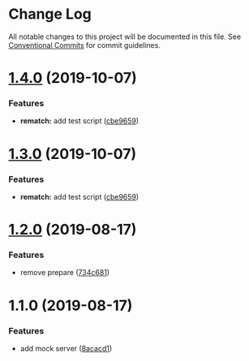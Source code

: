 # Change Log

All notable changes to this project will be documented in this file.
See [Conventional Commits](https://conventionalcommits.org) for commit guidelines.

# [1.4.0](https://github.com/hardfist/hardfist_tools/compare/@hardfist/mock@1.2.0...@hardfist/mock@1.4.0) (2019-10-07)


### Features

* **rematch:** add test script ([cbe9659](https://github.com/hardfist/hardfist_tools/commit/cbe9659))





# [1.3.0](https://github.com/hardfist/hardfist_tools/compare/@hardfist/mock@1.2.0...@hardfist/mock@1.3.0) (2019-10-07)


### Features

* **rematch:** add test script ([cbe9659](https://github.com/hardfist/hardfist_tools/commit/cbe9659))





# [1.2.0](https://github.com/hardfist/hardfist_tools/compare/@hardfist/mock@1.1.0...@hardfist/mock@1.2.0) (2019-08-17)


### Features

* remove prepare ([734c681](https://github.com/hardfist/hardfist_tools/commit/734c681))





# 1.1.0 (2019-08-17)


### Features

* add mock server ([8acacd1](https://github.com/hardfist/hardfist_tools/commit/8acacd1))
